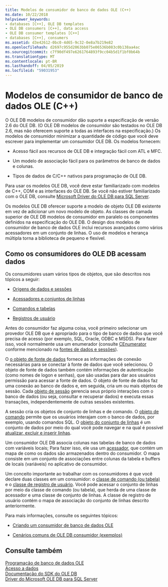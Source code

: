 ```yaml
---
title: Modelos de consumidor de banco de dados OLE (C++)
ms.date: 10/22/2018
helpviewer_keywords:
- databases [C++], OLE DB templates
- OLE DB consumers [C++], data access
- OLE DB consumer templates [C++]
- databases [C++], consumers
ms.assetid: d3e42612-0bc0-4d65-9c32-0e8a7b219e82
ms.openlocfilehash: d2697c955d2063bb075e06536b083c0b138aa4ac
ms.sourcegitcommit: c7f90df497e6261764893f9cc04b5d1f1bf0b64b
ms.translationtype: MT
ms.contentlocale: pt-BR
ms.lasthandoff: 04/05/2019
ms.locfileid: "59031953"
---
```

# <a name="ole-db-consumer-templates-c"></a>Modelos de consumidor de banco de dados OLE (C++)

O OLE DB modelos de consumidor dão suporte a especificação de versão 2.6 do OLE DB. (O OLE DB modelos de consumidor são testados no OLE DB 2.6, mas não oferecem suporte a todas as interfaces na especificação.) Os modelos de consumidor minimizar a quantidade de código que você deve escrever para implementar um consumidor OLE DB. Os modelos fornecem:

- Acesso fácil aos recursos de OLE DB e integração fácil com ATL e MFC.

- Um modelo de associação fácil para os parâmetros de banco de dados e colunas.

- Tipos de dados de C/C++ nativos para programação de OLE DB.

Para usar os modelos OLE DB, você deve estar familiarizado com modelos de C++, COM e as interfaces do OLE DB. Se você não estiver familiarizado com o OLE DB, consulte [Microsoft Driver do OLE DB para SQL Server](/sql/connect/oledb/oledb-driver-for-sql-server).

Os modelos OLE DB oferecer suporte a modelo de objeto OLE DB existente em vez de adicionar um novo modelo de objeto. As classes de camada superior de OLE DB modelos de consumidor em paralelo os componentes definidos na especificação do OLE DB. O design dos modelos de consumidor de banco de dados OLE inclui recursos avançados como vários acessadores em um conjunto de linhas. O uso de modelos e herança múltipla torna a biblioteca de pequeno e flexível.

## <a name="how-ole-db-consumers-access-data"></a>Como os consumidores do OLE DB acessam dados

Os consumidores usam vários tipos de objetos, que são descritos nos tópicos a seguir:

- [Origens de dados e sessões](../../data/oledb/data-sources-and-sessions.md)

- [Acessadores e conjuntos de linhas](../../data/oledb/accessors-and-rowsets.md)

- [Comandos e tabelas](../../data/oledb/commands-and-tables.md)

- [Registros de usuário](../../data/oledb/user-records.md)

Antes do consumidor faz alguma coisa, você primeiro selecionar um provedor OLE DB que é apropriado para o tipo de banco de dados que você precisa de acesso (por exemplo, SQL, Oracle, ODBC e MSDS). Para fazer isso, você normalmente usa um enumerador (consulte [CEnumerator](../../data/oledb/cenumerator-class.md) conforme mencionado na [fontes de dados e sessões](../../data/oledb/data-sources-and-sessions.md)).

O [o objeto de fonte de dados](../../data/oledb/data-sources-and-sessions.md) fornece as informações de conexão necessárias para se conectar à fonte de dados que você selecionou. O objeto de fonte de dados também contém informações de autenticação (como nomes de logon e senhas), que são usadas para dar aos usuários permissão para acessar a fonte de dados. O objeto de fonte de dados faz uma conexão ao banco de dados e, em seguida, cria um ou mais objetos de sessão. Cada [objeto de sessão](../../data/oledb/data-sources-and-sessions.md) gerencia seus próprio interações com o banco de dados (ou seja, consultar e recuperar dados) e executa essas transações, independentemente de outras sessões existentes.

A sessão cria os objetos de conjunto de linhas e de comando. O [objeto de comando](../../data/oledb/commands-and-tables.md) permite que os usuários interajam com o banco de dados, por exemplo, usando comandos SQL. O [objeto do conjunto de linhas](../../data/oledb/accessors-and-rowsets.md) é um conjunto de dados por meio do qual você pode navegar e na qual é possível [atualizar, excluir e inserir linhas](../../data/oledb/updating-rowsets.md).

Um consumidor OLE DB associa colunas nas tabelas de banco de dados com variáveis locais; Para fazer isso, ele usa um [acessador](../../data/oledb/accessors-and-rowsets.md), que contém um mapa de como os dados são armazenados dentro do consumidor. O mapa consiste em um conjunto de associações entre colunas da tabela e buffers de locais (variáveis) no aplicativo de consumidor.

Um conceito importante ao trabalhar com os consumidores é que você declare duas classes em um consumidor: o [classe de comando (ou tabela)](../../data/oledb/commands-and-tables.md) e o [classe de registro de usuário](../../data/oledb/user-records.md). Você pode acessar o conjunto de linhas por meio da classe de comando (ou tabela), que herda de uma classe de acessador e uma classe de conjunto de linhas. A classe de registro de usuário contém o mapa de associação do conjunto de linhas descrito anteriormente.

Para mais informações, consulte os seguintes tópicos:

- [Criando um consumidor de banco de dados OLE](../../data/oledb/creating-an-ole-db-consumer.md)

- [Cenários comuns de OLE DB consumidor (exemplos)](../../data/oledb/working-with-ole-db-consumer-templates.md)

## <a name="see-also"></a>Consulte também

[Programação de banco de dados OLE](../../data/oledb/ole-db-programming.md)<br/>
[Acesso a dados](../data-access-in-cpp.md)<br/>
[Documentação do SDK do OLE DB](/previous-versions/windows/desktop/ms722784(v=vs.85))<br/>
[Driver do Microsoft OLE DB para SQL Server](/sql/connect/oledb/oledb-driver-for-sql-server)
